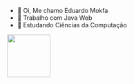 - 👋 Oi, Me chamo Eduardo Mokfa
- 👀 Trabalho com Java Web
- 🌱 Estudando Ciências da Computação

<div>
    <a href="https://www.linkedin.com/in/eduardo-mokfa-9a138b80/">
    <img height="100em" src="https://github-readme-stats.vercel.app/api?username=Edumokfa">
</div>


<!---
Edumokfa/Edumokfa is a ✨ special ✨ repository because its `README.md` (this file) appears on your GitHub profile.
You can click the Preview link to take a look at your changes.
--->
